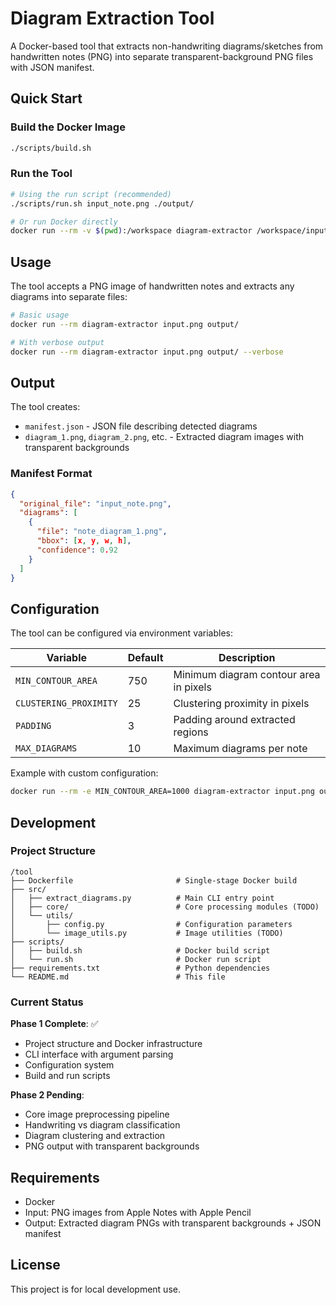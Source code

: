 # Diagram Extraction Tool

A Docker-based tool that extracts non-handwriting diagrams/sketches from handwritten notes (PNG) into separate transparent-background PNG files with JSON manifest.

## Quick Start

### Build the Docker Image

```bash
./scripts/build.sh
```

### Run the Tool

```bash
# Using the run script (recommended)
./scripts/run.sh input_note.png ./output/

# Or run Docker directly
docker run --rm -v $(pwd):/workspace diagram-extractor /workspace/input_note.png /workspace/output/
```

## Usage

The tool accepts a PNG image of handwritten notes and extracts any diagrams into separate files:

```bash
# Basic usage
docker run --rm diagram-extractor input.png output/

# With verbose output
docker run --rm diagram-extractor input.png output/ --verbose
```

## Output

The tool creates:
- `manifest.json` - JSON file describing detected diagrams
- `diagram_1.png`, `diagram_2.png`, etc. - Extracted diagram images with transparent backgrounds

### Manifest Format

```json
{
  "original_file": "input_note.png",
  "diagrams": [
    {
      "file": "note_diagram_1.png",
      "bbox": [x, y, w, h],
      "confidence": 0.92
    }
  ]
}
```

## Configuration

The tool can be configured via environment variables:

| Variable | Default | Description |
|----------|---------|-------------|
| `MIN_CONTOUR_AREA` | 750 | Minimum diagram contour area in pixels |
| `CLUSTERING_PROXIMITY` | 25 | Clustering proximity in pixels |
| `PADDING` | 3 | Padding around extracted regions |
| `MAX_DIAGRAMS` | 10 | Maximum diagrams per note |

Example with custom configuration:
```bash
docker run --rm -e MIN_CONTOUR_AREA=1000 diagram-extractor input.png output/
```

## Development

### Project Structure

```
/tool
├── Dockerfile                       # Single-stage Docker build
├── src/
│   ├── extract_diagrams.py          # Main CLI entry point
│   ├── core/                        # Core processing modules (TODO)
│   └── utils/
│       ├── config.py                # Configuration parameters
│       └── image_utils.py           # Image utilities (TODO)
├── scripts/
│   ├── build.sh                     # Docker build script
│   └── run.sh                       # Docker run script
├── requirements.txt                 # Python dependencies
└── README.md                        # This file
```

### Current Status

**Phase 1 Complete**: ✅
- Project structure and Docker infrastructure
- CLI interface with argument parsing
- Configuration system
- Build and run scripts

**Phase 2 Pending**: 
- Core image preprocessing pipeline
- Handwriting vs diagram classification
- Diagram clustering and extraction
- PNG output with transparent backgrounds

## Requirements

- Docker
- Input: PNG images from Apple Notes with Apple Pencil
- Output: Extracted diagram PNGs with transparent backgrounds + JSON manifest

## License

This project is for local development use.
